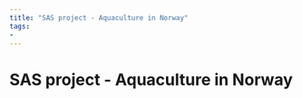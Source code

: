 ```yaml
---
title: "SAS project - Aquaculture in Norway"
tags:
- 
---
```

# SAS project - Aquaculture in Norway
